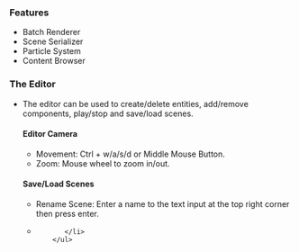 <h3>Features</h3>
<ul>
  <li>Batch Renderer</li>
  <li>Scene Serializer</li>
  <li>Particle System</li>
  <li>Content Browser</li>
</ul>

<h3>The Editor</h3>
<ul>
  <li>The editor can be used to create/delete entities, add/remove components, play/stop and save/load scenes.</li>
    <h4> Editor Camera </h4> 
        <ul> 
           <li>
                Movement: Ctrl + w/a/s/d or Middle Mouse Button.
           </li>
           <li>
                Zoom: Mouse wheel to zoom in/out.
           </li> 
        </ul>
     <h4> Save/Load Scenes </h4> 
        <ul> 
           <li>
                Rename Scene: Enter a name to the text input at the top right corner then
                press enter.
           </li>
           <li>
               
           </li> 
        </ul>
</ul>